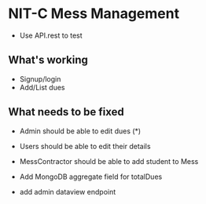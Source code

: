 # NIT-C Mess Management

- Use API.rest to test

## What's working

- Signup/login
- Add/List dues

## What needs to be fixed

- Admin should be able to edit dues (*)
- Users should be able to edit their details

- MessContractor should be able to add student to Mess
- Add MongoDB aggregate field for totalDues
- add admin dataview endpoint
